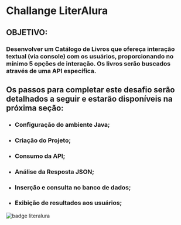 # Challange LiterAlura

## OBJETIVO: 

### Desenvolver um Catálogo de Livros que ofereça interação textual (via console) com os usuários, proporcionando no mínimo 5 opções de interação. Os livros serão buscados através de uma API específica.

## Os passos para completar este desafio serão detalhados a seguir e estarão disponíveis na próxima seção:

* ### Configuração do ambiente Java;

* ### Criação do Projeto;

* ### Consumo da API;

* ### Análise da Resposta JSON;

* ### Inserção e consulta no banco de dados;

* ### Exibição de resultados aos usuários;

![badge literalura](https://github.com/user-attachments/assets/03cfbcac-c50b-4d00-a952-1b873649c894)
